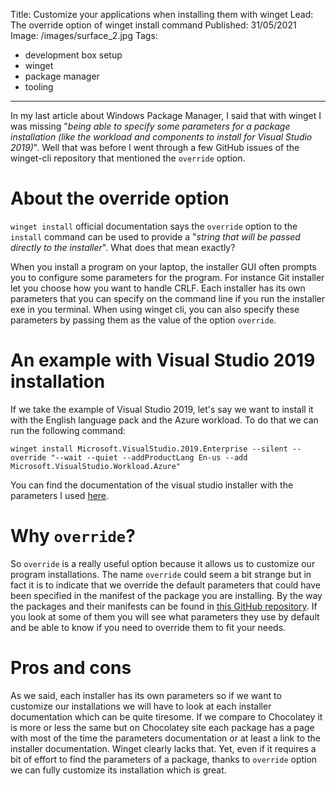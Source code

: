 Title: Customize your applications when installing them with winget
Lead: The override option of winget install command
Published: 31/05/2021
Image: /images/surface_2.jpg
Tags:
  - development box setup
  - winget
  - package manager
  - tooling
---
In my last article about Windows Package Manager, I said that with winget I was missing "*being able to specify some parameters for a package installation (like the workload and components to install for Visual Studio 2019)*". Well that was before I went through a few GitHub issues of the winget-cli repository that mentioned the `override` option.

# About the override option
`winget install` official documentation says the `override` option to the `install` command can be used to provide a "*string that will be passed directly to the installer*". What does that mean exactly?

When you install a program on your laptop, the installer GUI often prompts you to configure some parameters for the program. For instance Git installer let you choose how you want to handle CRLF. Each installer has its own parameters that you can specify on the command line if you run the installer exe in you terminal. When using winget cli, you can also specify these parameters by passing them as the value of the option `override`.

# An example with Visual Studio 2019 installation
If we take the example of Visual Studio 2019, let's say we want to install it with the English language pack and the Azure workload. To do that we can run the following command:

```winget install Microsoft.VisualStudio.2019.Enterprise --silent --override "--wait --quiet --addProductLang En-us --add Microsoft.VisualStudio.Workload.Azure"```

You can find the documentation of the visual studio installer with the parameters I used [here](https://docs.microsoft.com/en-us/visualstudio/install/use-command-line-parameters-to-install-visual-studio?view=vs-2019#bootstrapper-commands-and-command-line-parameters).

# Why `override`?
So `override` is a really useful option because it allows us to customize our program installations. The name `override` could seem a bit strange but in fact it is to indicate that we override the default parameters that could have been specified in the manifest of the package you are installing. By the way the packages and their manifests can be found in [this GitHub repository](https://github.com/microsoft/winget-pkgs/). If you look at some of them you will see what parameters they use by default and be able to know if you need to override them to fit your needs.

# Pros and cons
As we said, each installer has its own parameters so if we want to customize our installations we will have to look at each installer documentation which can be quite tiresome. If we compare to Chocolatey it is more or less the same but on Chocolatey site each package has a page with most of the time the parameters documentation or at least a link to the installer documentation. Winget clearly lacks that. Yet, even if it requires a bit of effort to find the parameters of a package, thanks to `override` option we can fully customize its installation which is great.